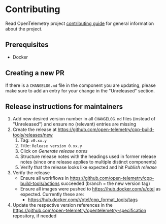# Contributing

Read OpenTelemetry project [contributing
guide](https://github.com/open-telemetry/community/blob/master/CONTRIBUTING.md)
for general information about the project.

## Prerequisites

- Docker

## Creating a new PR

If there is a `CHANGELOG.md` file in the component you are updating,
please make sure to add an entry for your change in the "Unreleased" section.

## Release instructions for maintainers

1. Add new desired version number in all `CHANGELOG.md` files (instead of "Unreleased") and ensure no (relevant) entries are missing
2. Create the release at <https://github.com/open-telemetry/cpp-build-tools/releases/new>
   1. Tag: `v0.xx.y`
   2. Title: `Release version 0.xx.y`
   3. Click on _Generate release notes_
   4. Structure release notes with the headings used in former release notes (since one release applies to multiple distinct components)
   5. Verify that the release looks like expected and hit _Publish release_
3. Verify the release
   - Ensure all workflows in <https://github.com/open-telemetry/cpp-build-tools/actions> succeeded (branch = the new version tag)
   - Ensure all images were pushed to <https://hub.docker.com/u/otel> as expected. Currently these are:
     - <https://hub.docker.com/r/otel/cpp_format_tools/tags>
4. Update the respective version references in the <https://github.com/open-telemetry/opentelemetry-specification> repository, if needed

